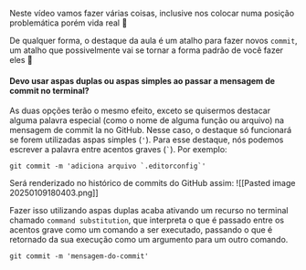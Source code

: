 Neste vídeo vamos fazer várias coisas, inclusive nos colocar numa posição problemática porém vida real 🤝

De qualquer forma, o destaque da aula é um atalho para fazer novos `commit`, um atalho que possivelmente vai se tornar a forma padrão de você fazer eles 💪

#### Devo usar aspas duplas ou aspas simples ao passar a mensagem de commit  no terminal?
As duas opções terão o mesmo efeito, exceto se quisermos destacar alguma palavra especial (como o nome de alguma função ou arquivo) na mensagem de commit la no GitHub. Nesse caso, o destaque só funcionará se forem utilizadas aspas simples (`'`). Para esse destaque, nós podemos escrever a palavra entre acentos graves (`` ` ``). Por exemplo:
```
git commit -m 'adiciona arquivo `.editorconfig`'
```

Será renderizado no histórico de commits do GitHub assim:
![[Pasted image 20250109180403.png]]

Fazer isso utilizando aspas duplas acaba ativando um recurso no terminal chamado `command substitution`, que interpreta o que é passado entre os acentos grave como um comando a ser executado, passando o que é retornado da sua execução como um argumento para um outro comando.

`git commit -m 'mensagem-do-commit'`

